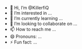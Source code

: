 - 👋 Hi, I’m @KillerfiQ
- 👀 I’m interested in ...
- 🌱 I’m currently learning ...
- 💞️ I’m looking to collaborate on ...
- 📫 How to reach me ...
- 😄 Pronouns: ...
- ⚡ Fun fact: ...

<!---
KillerfiQ/KillerfiQ is a ✨ special ✨ repository because its `README.md` (this file) appears on your GitHub profile.
You can click the Preview link to take a look at your changes.
--->
